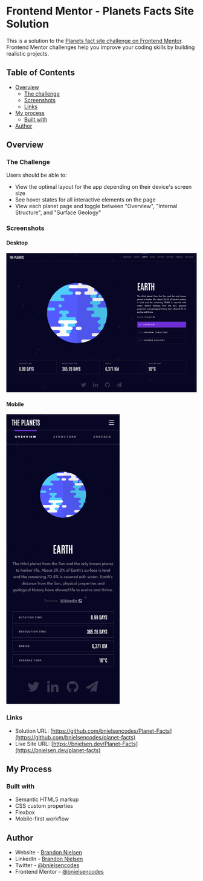# Frontend Mentor - Planets Facts Site Solution

This is a solution to the [Planets fact site challenge on Frontend Mentor](https://www.frontendmentor.io/challenges/planets-fact-site-gazqN8w_f). Frontend Mentor challenges help you improve your coding skills by building realistic projects.

## Table of Contents

- [Overview](#overview)
  - [The challenge](#the-challenge)
  - [Screenshots](#screenshots)
  - [Links](#links)
- [My process](#my-process)
  - [Built with](#built-with)
- [Author](#author)

## Overview

### The Challenge

Users should be able to:

- View the optimal layout for the app depending on their device's screen size
- See hover states for all interactive elements on the page
- View each planet page and toggle between "Overview", "Internal Structure", and "Surface Geology"

### Screenshots

#### Desktop

![screenshot of Planet Facts desktop website](assets/img/screenshots/Planet_Facts.png)

#### Mobile

<img src="assets/img/screenshots/Planet_Facts_Mobile.png" alt="screenshot of Planet Facts mobile website" width="300">

### Links

- Solution URL: [https://github.com/bnielsencodes/Planet-Facts](https://github.com/bnielsencodes/planet-facts)
- Live Site URL: [https://bnielsen.dev/Planet-Facts](https://bnielsen.dev/planet-facts)

## My Process

### Built with

- Semantic HTML5 markup
- CSS custom properties
- Flexbox
- Mobile-first workflow

## Author

- Website - [Brandon Nielsen](https://www.bnielsen.dev)
- LinkedIn - [Brandon Nielsen](https://www.linkedin.com/in/bnielsencodes)
- Twitter - [@bnielsencodes](https://twitter.com/bnielsencodes)
- Frontend Mentor - [@bnielsencodes](https://www.frontendmentor.io/profile/bnielsencodes)
